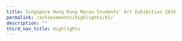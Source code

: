 ```yaml
---
title: Singapore Hong Kong Macau Students' Art Exhibition 2016
permalink: /achievements/highlights/82/
description: ""
third_nav_title: Highlights
---
```

